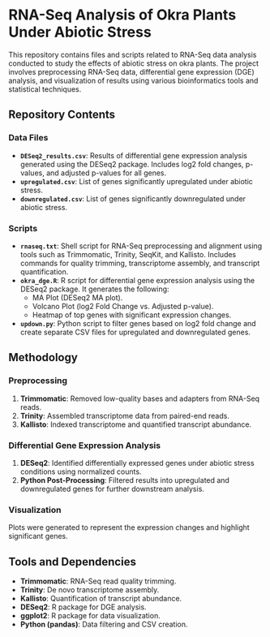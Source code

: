 # RNA-Seq Analysis of Okra Plants Under Abiotic Stress

This repository contains files and scripts related to RNA-Seq data analysis conducted to study the effects of abiotic stress on okra plants. The project involves preprocessing RNA-Seq data, differential gene expression (DGE) analysis, and visualization of results using various bioinformatics tools and statistical techniques.

## Repository Contents

### **Data Files**
- **`DESeq2_results.csv`**: Results of differential gene expression analysis generated using the DESeq2 package. Includes log2 fold changes, p-values, and adjusted p-values for all genes.
- **`upregulated.csv`**: List of genes significantly upregulated under abiotic stress.
- **`downregulated.csv`**: List of genes significantly downregulated under abiotic stress.

### **Scripts**
- **`rnaseq.txt`**: Shell script for RNA-Seq preprocessing and alignment using tools such as Trimmomatic, Trinity, SeqKit, and Kallisto. Includes commands for quality trimming, transcriptome assembly, and transcript quantification.
- **`okra_dge.R`**: R script for differential gene expression analysis using the DESeq2 package. It generates the following:
  - MA Plot (DESeq2 MA plot).
  - Volcano Plot (log2 Fold Change vs. Adjusted p-value).
  - Heatmap of top genes with significant expression changes.
- **`updown.py`**: Python script to filter genes based on log2 fold change and create separate CSV files for upregulated and downregulated genes.

## Methodology

### **Preprocessing**
1. **Trimmomatic**: Removed low-quality bases and adapters from RNA-Seq reads.
2. **Trinity**: Assembled transcriptome data from paired-end reads.
3. **Kallisto**: Indexed transcriptome and quantified transcript abundance.

### **Differential Gene Expression Analysis**
1. **DESeq2**: Identified differentially expressed genes under abiotic stress conditions using normalized counts.
2. **Python Post-Processing**: Filtered results into upregulated and downregulated genes for further downstream analysis.

### **Visualization**
Plots were generated to represent the expression changes and highlight significant genes.

## Tools and Dependencies
- **Trimmomatic**: RNA-Seq read quality trimming.
- **Trinity**: De novo transcriptome assembly.
- **Kallisto**: Quantification of transcript abundance.
- **DESeq2**: R package for DGE analysis.
- **ggplot2**: R package for data visualization.
- **Python (pandas)**: Data filtering and CSV creation.


